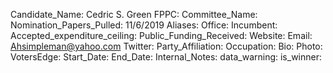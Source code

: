 Candidate_Name: Cedric S. Green
FPPC: 
Committee_Name: 
Nomination_Papers_Pulled: 11/6/2019
Aliases: 
Office: 
Incumbent: 
Accepted_expenditure_ceiling: 
Public_Funding_Received: 
Website: 
Email: Ahsimpleman@yahoo.com
Twitter: 
Party_Affiliation: 
Occupation: 
Bio: 
Photo: 
VotersEdge: 
Start_Date: 
End_Date: 
Internal_Notes: 
data_warning: 
is_winner: 
